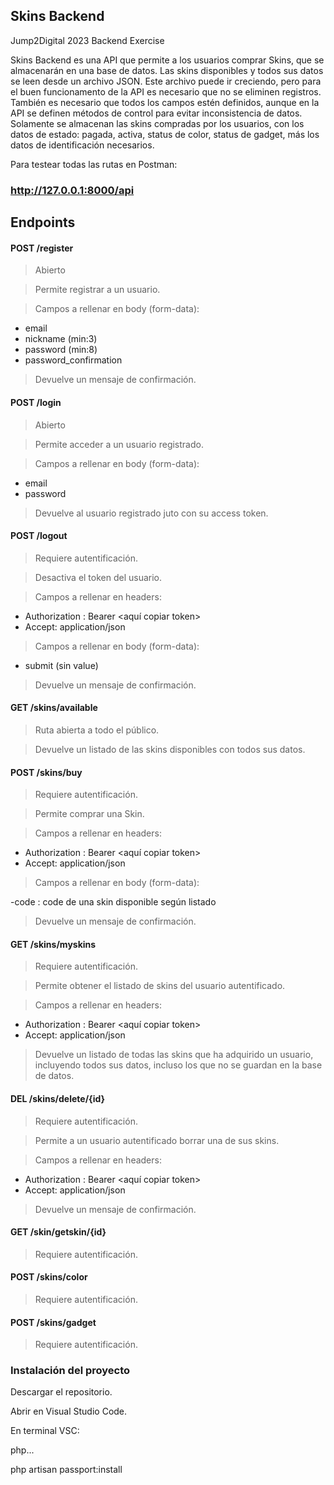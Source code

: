 ## Skins Backend
Jump2Digital 2023 Backend Exercise 

Skins Backend es una API que permite a los usuarios comprar Skins, que se almacenarán en una base de datos.
Las skins disponibles y todos sus datos se leen desde un archivo JSON. 
Este archivo puede ir creciendo, pero para el buen funcionamento de la API es necesario que no se eliminen registros.
También es necesario que todos los campos estén definidos, aunque en la API se definen métodos de control para evitar 
inconsistencia de datos.
Solamente se almacenan las skins compradas por los usuarios, con los datos de estado: pagada, activa, status de color, status de gadget, 
más los datos de identificación necesarios.

Para testear todas las rutas en Postman:

### http://127.0.0.1:8000/api

## Endpoints 

#### POST /register
> Abierto

> Permite registrar a un usuario.

> Campos a rellenar en body (form-data):

- email
- nickname (min:3)
- password (min:8)
- password_confirmation
  
> Devuelve un mensaje de confirmación.

#### POST /login 

> Abierto

> Permite acceder a un usuario registrado.

> Campos a rellenar en body (form-data):

- email
- password
  
> Devuelve al usuario registrado juto con su access token.

#### POST /logout
> Requiere autentificación.

> Desactiva el token del usuario.

> Campos a rellenar en headers:

- Authorization : Bearer <aquí copiar token>
- Accept: application/json
  
> Campos a rellenar en body (form-data):

- submit (sin value)
  
> Devuelve un mensaje de confirmación.

#### GET /skins/available

>  Ruta abierta a todo el público. 
 
>  Devuelve un listado de las skins disponibles con todos sus datos.

####  POST /skins/buy

> Requiere autentificación.

> Permite comprar una Skin.

> Campos a rellenar en headers:

- Authorization : Bearer <aquí copiar token>
- Accept: application/json

> Campos a rellenar en body (form-data):

-code : code de una skin disponible según listado

> Devuelve un mensaje de confirmación.

####  GET /skins/myskins 

> Requiere autentificación.

> Permite obtener el listado de skins del usuario autentificado.

> Campos a rellenar en headers:

- Authorization : Bearer <aquí copiar token>
- Accept: application/json

> Devuelve un listado de todas las skins que ha adquirido un usuario, incluyendo todos sus datos, incluso los que no se guardan en la base de datos.

####  DEL /skins/delete/{id} 

> Requiere autentificación.

> Permite a un usuario autentificado borrar una de sus skins.

> Campos a rellenar en headers:

- Authorization : Bearer <aquí copiar token>
- Accept: application/json

> Devuelve un mensaje de confirmación.

####  GET /skin/getskin/{id} 

> Requiere autentificación.

####  POST /skins/color 

> Requiere autentificación.

####  POST /skins/gadget 

> Requiere autentificación.

### Instalación del proyecto 

Descargar el repositorio.

Abrir en Visual Studio Code.

En terminal VSC:

php... 

php artisan passport:install



